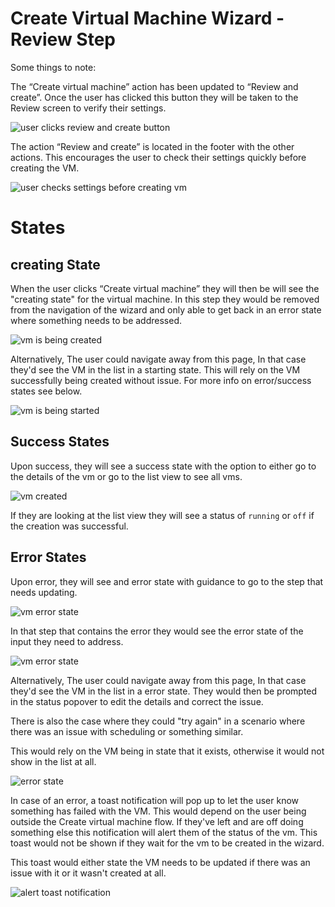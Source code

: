 # Create Virtual Machine Wizard - Review Step

Some things to note:

The “Create virtual machine” action has been updated to “Review and create”.
Once the user has clicked this button they will be taken to the Review screen to verify their settings.

![user clicks review and create button](img/review-and-create-action.png)

The action “Review and create” is located in the footer with the other actions.
This encourages the user to check their settings quickly before creating the VM.

![user checks settings before creating vm](img/check-settings.png)

# States

## creating State

When the user clicks “Create virtual machine” they will then be will see the "creating state" for the virtual machine. In this step they would be removed from the navigation of the wizard and only able to get back in an error state where something needs to be addressed.

![vm is being created](img/vm-creating.png)

Alternatively, The user could navigate away from this page, In that case they'd see the VM in the list in a starting state. This will rely on the VM successfully being created without issue. For more info on error/success states see below.

![vm is being started](img/vm-starting.png)

## Success States

Upon success, they will see a success state with the option to either go to the details of the vm or go to the list view to see all vms. 

![vm created](img/vm-created.png)

If they are looking at the list view they will see a status of `running` or `off` if the creation was successful. 

## Error States

Upon error, they will see and error state with guidance to go to the step that needs updating.

![vm error state](img/vm-error-state-while-creating.png)

In that step that contains the error they would see the error state of the input they need to address.

![vm error state](img/error-state-input.png)

Alternatively, The user could navigate away from this page, In that case they'd see the VM in the list in a error state. They would then be prompted in the status popover to edit the details and correct the issue. 

There is also the case where they could "try again" in a scenario where there was an issue with scheduling or something similar. 

This would rely on the VM being in state that it exists, otherwise it would not show in the list at all.

![error state](img/error-popover.png)

In case of an error, a toast notification will pop up to let the user know something has failed with the VM. This would depend on the user being outside the Create virtual machine flow. If they've left and are off doing something else this notification will alert them of the status of the vm. This toast would not be shown if they wait for the vm to be created in the wizard.

This toast would either state the VM needs to be updated if there was an issue with it or it wasn't created at all.

![alert toast notification](img/alert-toast-notification.png)


